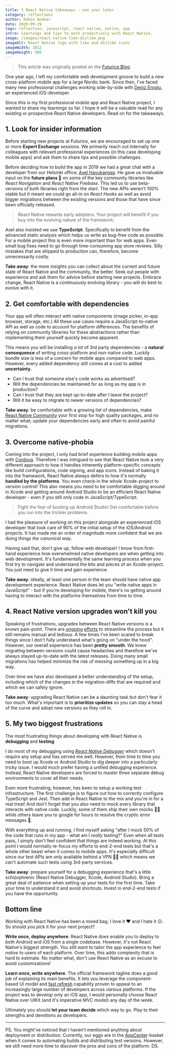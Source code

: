 ```yaml
---
title: 5 React Native takeaways - one year later
category: reflections
author: Robin Andeer
date: 2020-09-29
tags: reflection, javascript, react native, native, app
intro: Learnings and tips to work productively with React Native.
image: /images/react-native-like-dislike.png
imageAlt: React Native logo with like and dislike icons
imageWidth: 1012
imageHeight: 506
---
```


> This article was originally posted on the [Futurice Blog](https://futurice.com/blog/5-react-native-takeaways-one-year-later).

One year ago, I left my comfortable web development groove to build a new cross-platform mobile app for a large Nordic bank. Since then, I've faced many new professional challenges working side-by-side with [Deniz Eroglu](https://github.com/denizeroglu), an experienced iOS-developer.

Since this is my first professional mobile app and React Native project, I wanted to share my learnings so far. I hope it will be a valuable read for any existing or prospective React Native developers. Read on for the takeaways.

## 1. Look for insider information

Before starting new projects at Futurice, we are encouraged to set up one or more **Expert Exchange** sessions. We primarily reach out internally for colleagues with relevant professional experiences (in this case developing mobile apps) and ask them to share tips and possible challenges.

Before deciding how to build the app in 2019 we had a great chat with a developer from our Helsinki office; [Axel Havukangas](https://github.com/aeirola). He gave us invaluable input on the **future plans 🔮** on some of the key community libraries like _React Navigation_ and _React Native Firebase_. This led us to use beta-versions of both libraries right from the start. The new APIs weren't 100% stable but it meant we could go all-in on _React Hooks_ as well as avoid bigger migrations between the existing versions and those that have since been officially released.

> React Native rewards early adopters. Your project will benefit if you buy into the evolving nature of the framework.

Axel also insisted we use **TypeScript**. Specifically to benefit from the advanced static analysis which helps us write as bug-free code as possible. For a mobile project this is even more important than for web apps. Even small bug fixes need to go through time-consuming app store reviews. Silly mistakes that are shipped to production can, therefore, become unnecessarily costly.

**Take away**: the more insights you can collect about the current and future state of React Native and the community, the better. Seek out people with experience and ask them for advice before starting new projects. Embrace change, React Native is a continuously evolving library - you will do best to evolve with it.

## 2. Get comfortable with dependencies

Your app will often interact with native components (image picker, in-app browser, storage, etc.) All these use cases require a JavaScript-to-native API as well as code to account for platform differences. The benefits of relying on community libraries for these abstractions rather than implementing them yourself quickly become apparent.

This means you will be installing _a lot_ of 3rd party dependencies - a **natural consequence** of writing cross-platform and non-native code. Luckily bundle size is less of a concern for mobile apps compared to web apps. However, every added dependency still comes at a cost to added **uncertainty**.

- Can I trust that someone else's code works as advertised?
- Will the dependencies be maintained for as long as my app is in production?
- Can I trust that they are kept up-to-date after I leave the project?
- Will it be easy to migrate to newer versions of dependencies?

**Take away**: be comfortable with a growing list of dependencies, make [React Native Community](https://github.com/react-native-community) your first stop for high quality packages, and no matter what; update your dependencies early and often to avoid painful migrations.

## 3. Overcome native-phobia

Coming into the project, I only had brief experience building mobile apps with [Cordova](https://cordova.apache.org/). Therefore I was intrigued to see that React Native took a very different approach to how it handles inherently platform-specific concepts like build configurations, code signing, and app icons. Instead of baking it into the framework, React Native always defers to how it's normally **handled by the platforms**. You even check-in the whole Xcode-project to version control! This also means you need to be comfortable digging around in Xcode and getting around Android Studio to be an efficient React Native developer - even if you still only code in JavaScript/TypeScript.

> Fight the fear of booting up Android Studio! Get comfortable before you run into the trickier problems.

I had the pleasure of working on this project alongside an experienced iOS developer that took care of 90% of the initial setup of the iOS/Android projects. It has made me an order of magnitude more confident that we are doing things _the canonical way_.

Having said that, don't give up, fellow web developer! I know from first-hand experience how overwhelmed native developers are when getting into web development. It's fundamentally the same learning process when you first try to navigate and understand the bits and pieces of an Xcode-project. You just need to give it time and gain experience.

**Take away**: ideally, at least one person in the team should have native app development experience. React Native does let you "write native apps in JavaScript" - but if you're developing for mobile, there's no getting around having to interact with the platforms themselves from time to time.

## 4. React Native version upgrades won't kill you

Speaking of frustrations, upgrades between React Native versions is a known pain-point. There are [ongoing](https://github.com/react-native-community/rn-diff-purge) [efforts](https://react-native-community.github.io/upgrade-helper/) to streamline the process but it still remains manual and tedious. A few times I've been scared to break things since I don't fully understand what's going on "under the hood". However, our overall experience has been **pretty smooth**. We knew migrating between versions could cause headaches and therefore we've always stayed up-to-date with the latest releases. Doing many small migrations has helped minimize the risk of messing something up in a big way.

Over time we have also developed a better understanding of the setup, including which of the changes in the migration-diffs that are required and which we can safely ignore.

**Take away**: upgrading React Native can be a daunting task but don't fear it too much. What's important is to **prioritize updates** so you can stay a head of the curve and adopt new versions as they roll in.

## 5. My two biggest frustrations

The most frustrating things about developing with React Native is **debugging** and **testing**.

I do most of my debugging using [_React Native Debugger_](https://github.com/jhen0409/react-native-debugger) which doesn't require any setup and has served me well. However, from time to time you need to boot up Xcode or Android Studio to dig deeper into a particularly tricky issue. I would much prefer having a unified debugging experience. Instead, React Native developers are forced to master three separate debug environments to cover all their needs.

Even more frustrating, however, has been to setup a working test infrastructure. The first challenge is to figure out how to correctly configure TypeScript and Jest. Then add in React Native to the mix and you're in for a real treat! And don't forget that you also need to mock every library that interacts with native code. Luckily, some of them ship their own mocks 🙇‍♂️ while others leave you to google for hours to resolve the cryptic error messages 🤔.

With everything up and running, I find myself asking "after I mock 50% of the code that runs in my app - what am I _really_ testing?" Even when all tests pass, I simply don't feel confident that things are indeed working. At this point I would normally re-focus my efforts to end-2-end tests but that's a whole other beast when it comes to mobile apps. It's especially difficult since our test APIs are only available behind a VPN 🤦‍♂️ which means we can't automate such tests using 3rd-party services.

**Take away**: prepare yourself for a debugging experience that's a little schizophrenic (React Native Debugger, Xcode, Android Studio). Bring a great deal of patience when setting up your tests for the first time. Take your time to understand it and avoid shortcuts. Invest in end-2-end tests if you have the opportunity.

## Bottom line

Working with React Native has been a mixed bag. I love it ❤️ and I hate it 😖. So should you pick it for your next project?

**Write once, deploy anywhere**. React Native does enable you to deploy to both Android and iOS from a single codebase. However, it's not React Native's biggest strength. You still want to tailor the app experience to feel _native_ to users of each platform. Over time, this adds complexity that is hard to estimate. No matter what, don't use React Native as an excuse to avoid customizations!

**Learn once, write anywhere**. The official framework tagline does a good job of explaining its main benefits. It lets you leverage the component-based UI model and [fast refresh](https://reactnative.dev/docs/fast-refresh) capability proven to appeal to an increasingly large number of developers across _various_ platforms. If the project was to develop only an iOS app, I would personally choose React Native over UIKit (and it's imperative MVC model) any day of the week.

Ultimately you should **let your team decide** which way to go. Play to their strengths and devotions as developers.

---

PS. You might've noticed that I haven't mentioned anything about deployment or distribution. Currently, our eggs are in the [AppCenter](https://appcenter.ms/)-basket when it comes to automating builds and distributing test versions. However, we still need more time to discover the pros and cons of the platform. DS.
